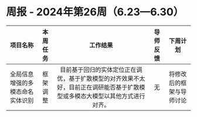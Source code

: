 # 周报 - 2024年第26周（6.23—6.30）


|  项目名称  | 本周任务 | 工作结果 | 导师反馈 |  下周计划| 
|:----------:|:--------:|:--------:|:--------:|:--------:|
|  全局信息增强的多模态命名实体识别       | 框架调整 |目前基于回归的实体定位正在调优，基于扩散模型的对齐效果不太好，目前正在调研能否基于扩散模型或多模态大模型以其他方式进行对齐。| 无 | 将修改后的框架与导师讨论